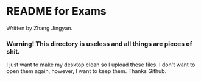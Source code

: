 # README for Exams

Written by Zhang Jingyan.

### Warning! This directory is useless and all things are pieces of shit.

I just want to make my desktop clean so I upload these files. I don't want to open them again, however, I want to keep them. Thanks Github.